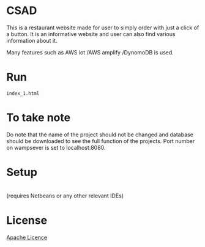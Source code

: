 # CSAD

This is a restaurant website made for user to simply order with just a click of a button. It is an informative website and user can also find various information about it.

 Many features such as AWS iot /AWS amplify /DynomoDB is used.


# Run
`index_1.html`





# To take note
Do note that the name of the project should not be changed and database should be downloaded to see the full function of the projects.
Port number on wampsever is set to localhost:8080.




# Setup

<br>(requires Netbeans or any other relevant IDEs) <br>


# License

[Apache Licence](./LICENSE)
